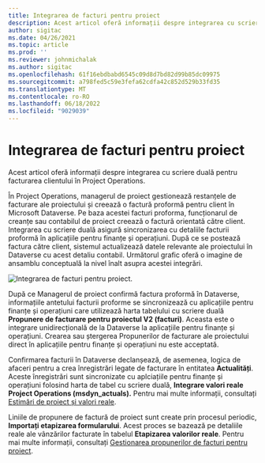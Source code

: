 ```yaml
---
title: Integrarea de facturi pentru proiect
description: Acest articol oferă informații despre integrarea cu scriere duală pentru facturarea clientului în Project Operations.
author: sigitac
ms.date: 04/26/2021
ms.topic: article
ms.prod: ''
ms.reviewer: johnmichalak
ms.author: sigitac
ms.openlocfilehash: 61f16ebdbabd6545c09d8d7bd82d99b85dc09975
ms.sourcegitcommit: a798fed5c59e3fefa62cdfa42c852d529b33fd35
ms.translationtype: MT
ms.contentlocale: ro-RO
ms.lasthandoff: 06/18/2022
ms.locfileid: "9029039"
---
```

# <a name="project-invoice-integration"></a>Integrarea de facturi pentru proiect

Acest articol oferă informații despre integrarea cu scriere duală pentru facturarea clientului în Project Operations.

În Project Operations, managerul de proiect gestionează restanțele de facturare ale proiectului și creează o factură proformă pentru client în Microsoft Dataverse. Pe baza acestei facturi proforma, funcționarul de creanțe sau contabilul de proiect creează o factură orientată către client. Integrarea cu scriere duală asigură sincronizarea cu detaliile facturii proformă în aplicațiile pentru finanțe și operațiuni. După ce se postează factura către client, sistemul actualizează datele relevante ale proiectului în Dataverse cu acest detaliu contabil. Următorul grafic oferă o imagine de ansamblu conceptuală la nivel înalt asupra acestei integrări.

   ![Integrarea de facturi pentru proiect.](./media/DW5Invoicing.png)

După ce Managerul de proiect confirmă factura proformă în Dataverse, informațiile antetului facturii proforme se sincronizează cu aplicațiile pentru finanțe și operațiuni care utilizează harta tabelului cu scriere duală **Propunere de facturare pentru proiectul V2 (facturi)**. Aceasta este o integrare unidirecțională de la Dataverse la aplicațiile pentru finanțe și operațiuni. Crearea sau ștergerea Propunerilor de facturare ale proiectului direct în aplicațiile pentru finanțe și operațiuni nu este acceptată.

Confirmarea facturii în Dataverse declanșează, de asemenea, logica de afaceri pentru a crea înregistrări legate de facturare în entitatea **Actualități**. Aceste înregistrări sunt sincronizate cu aplciațiile pentru finanțe și operațiuni folosind harta de tabel cu scriere duală, **Integrare valori reale Project Operations (msdyn\_actuals).** Pentru mai multe informații, consultați [Estimări de proiect și valori reale](resource-dual-write-estimates-actuals.md). 

Liniile de propunere de factură de proiect sunt create prin procesul periodic, **Importați etapizarea formularului**. Acest proces se bazează pe detaliile reale ale vânzărilor facturate în tabelul **Etapizarea valorilor reale**. Pentru mai multe informații, consultați [Gestionarea propunerilor de facturi pentru proiect](../invoicing/format-update-project-invoice-proposals.md#create-project-invoice-proposals). 
